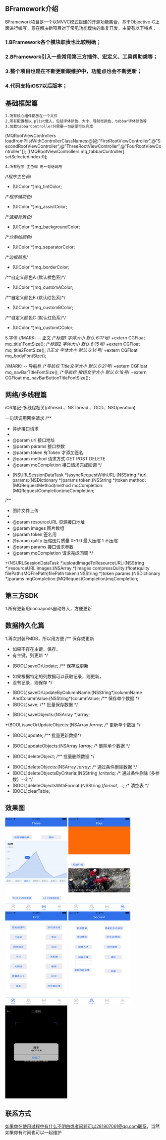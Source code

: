 
## BFramework介绍
BFramework项目是一个以MVVC模式搭建的开源功能集合，基于Objective-C上面进行编写，意在解决新项目对于常见功能模块的重复开发，主要有以下特点：
### 1.BFramework各个模块职责也比较明确；
### 2.BFramework引入一些常用第三方插件、宏定义、工具帮助类等；
### 3.整个项目也是在不断更新跟维护中，功能点也会不断更新；
### 4.代码支持iOS7以后版本；

## 基础框架篇
    
    1.所有核心组件都放在一个文件
    2.所有配置都以.plist载入，包括字体颜色、大小、导航栏颜色、tabbar字体颜色等
    3.加载tabbarController只需要一句话便可以完成
[MQRootViewControllers loadfromPlistWithControllerClassNames:@[@"FirstRootViewController",@"SecondRootViewController",@"ThreeRootViewController",@"FourRootViewController"]];
[[MQRootViewControllers mq_tabbarController] setSelectedIndex:0];

    4.所有程序 主色调 用一句话调用
/*!程序主色调*/
+ (UIColor *)mq_tintColor;

/**程序辅助色*/
+ (UIColor *)mq_assistColor;

/**通用背景色*/
+ (UIColor *)mq_backgroundColor;

/**分割线颜色*/
+ (UIColor *)mq_separatorColor;

/**边框颜色*/
+ (UIColor *)mq_borderColor;

/**自定义颜色A (默认橙色系)*/
+ (UIColor *)mq_customAColor;

/**自定义颜色B (默认红色系)*/
+ (UIColor *)mq_customBColor;

/**自定义颜色C (默认红色系)*/
+ (UIColor *)mq_customCColor;


 5.字体
//MARK: -- 正文
/**标题1 字体大小 默认 6:17号*/
+extern CGFloat mq_title1FontSize();
/**标题2 字体大小 默认 6:15号*/
+extern CGFloat mq_title2FontSize();
/*!正文 字体大小 默认 6:14号*/
+extern CGFloat mq_bodyFontSize();

//MARK: -- 导航栏
/**导航栏 Title文字大小 默认 6:21号*/
+extern CGFloat mq_navBarTitleFontSize();
/**导航栏 按钮文字大小 默认 6:18号*/
+extern CGFloat mq_navBarButtonTitleFontSize();

## 网络/多线程篇
iOS笔记-多线程相关(pthread 、NSThread 、GCD、NSOperation)

一句话调用网络请求
/**
*  异步接口请求
*
*  @param url          接口地址
*  @param params       接口参数
*  @param token        有Token 才添加签名
*  @param method       请求方式 GET POST DELETE
*  @param mqCompletion 接口请求完成回调
*/

+ (NSURLSessionDataTask *)asyncRequestWithURL:(NSString *)url
params:(NSDictionary *)params
token:(NSString *)token
method:(MQRequestMethod)method
mqCompletion:(MQRequestCompletion)mqCompletion;


/**
*  图片文件上传
*
*  @param resourceURL 资源接口地址
*  @param images      图片数组
*  @param token       签名用
*  @param qulity      压缩图片质量 0~1 0 最大压缩 1 不压缩
*  @param params      接口请求参数
*  @param mqCompletion    请求完成回调
*/

+(NSURLSessionDataTask *)uploadImageToResourceURL:(NSString *)resourceURL
images:(NSArray *)images
compressQulity:(float)qulity
filePath:(MQFilePath)filePath
token:(NSString *)token
params:(NSDictionary *)params
mqCompletion:(MQRequestCompletion)mqCompletion;

## 第三方SDK
1.所有更新用cocoapods自动导入，方便更新

## 数据持久化篇
1.再次封装FMDB，所以用方便
/** 保存或更新
* 如果不存在主键，保存，
* 有主键，则更新
*/
- (BOOL)saveOrUpdate;
/** 保存或更新
* 如果根据特定的列数据可以获取记录，则更新，
* 没有记录，则保存
*/
- (BOOL)saveOrUpdateByColumnName:(NSString*)columnName AndColumnValue:(NSString*)columnValue;
/** 保存单个数据 */
- (BOOL)save;
/** 批量保存数据 */
+ (BOOL)saveObjects:(NSArray *)array;

+(BOOL)saveOrUpdateObjects:(NSArray *)array;
/** 更新单个数据 */
- (BOOL)update;
/** 批量更新数据*/
+ (BOOL)updateObjects:(NSArray *)array;
/** 删除单个数据 */
- (BOOL)deleteObject;
/** 批量删除数据 */
+ (BOOL)deleteObjects:(NSArray *)array;
/** 通过条件删除数据 */
+ (BOOL)deleteObjectsByCriteria:(NSString *)criteria;
/** 通过条件删除 (多参数）--2 */
+ (BOOL)deleteObjectsWithFormat:(NSString *)format, ...;
/** 清空表 */
+ (BOOL)clearTable;

## 效果图
<img src="https://github.com/AidyBao/BFramework/blob/master/GitHubResource/BF_01.png" width=200px height=300px></img>
<img src="https://github.com/AidyBao/BFramework/blob/master/GitHubResource/BF_02.png" width=200px height=300px></img>
<img src="https://github.com/AidyBao/BFramework/blob/master/GitHubResource/BF_03.png" width=200px height=300px></img>
<img src="https://github.com/AidyBao/BFramework/blob/master/GitHubResource/BF_04.png" width=200px height=300px></img>
<img src="https://github.com/AidyBao/BFramework/blob/master/GitHubResource/BF_05.png" width=200px height=300px></img>

## 联系方式
如果你在使用过程中有什么不明白或者问题可以281907061@qq.com联系，当然如果你有时间也可以一起维护
